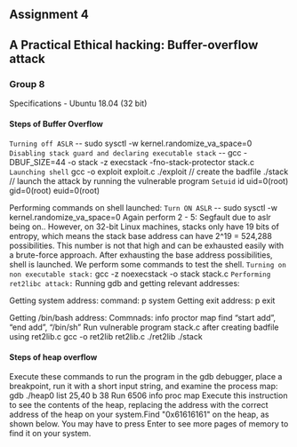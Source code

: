 ## Assignment 4 
 ## A Practical Ethical hacking: Buffer-overflow attack
### Group 8

Specifications - Ubuntu 18.04 (32 bit)
#### Steps of Buffer Overflow
`Turning off ASLR` -- sudo sysctl -w kernel.randomize_va_space=0
`Disabling stack guard and declaring executable stack` -- gcc -DBUF_SIZE=44 -o stack -z execstack -fno-stack-protector stack.c
`Launching shell`
gcc -o exploit exploit.c
./exploit // create the badfile
./stack   // launch the attack by running the vulnerable program
`Setuid`
 id
uid=0(root) gid=0(root) euid=0(root)
    
Performing commands on shell launched:
 `Turn ON ASLR` -- sudo sysctl -w kernel.randomize_va_space=0
 Again perform 2 - 5:
Segfault due to aslr being on.. However, on 32-bit Linux machines, stacks only have 19 bits of entropy, which means the stack base address can have 2^19 = 524,288 possibilities. This number is not that high and can be exhausted easily with a brute-force approach.
After exhausting the base address possibilities, shell is launched. We perform some commands to test the shell.
`Turning on non executable stack:`
gcc -z noexecstack -o stack stack.c
`Performing ret2libc attack:`
Running gdb and getting relevant addresses:

Getting system address:  command:  p system
Getting exit address: p exit

Getting /bin/bash address:
Commnads:
info proctor map
<get start and end address of ret2lib>
find “start add”, “end add”, “/bin/sh”
Run vulnerable program stack.c after creating badfile using ret2lib.c
gcc -o ret2lib ret2lib.c
./ret2lib
./stack
#### Steps of heap overflow
Execute these commands to run the program in the gdb debugger, place a breakpoint, run it with a short input string, and examine the process map:
gdb ./heap0
list 25,40
b 38
Run 6506
info proc map
Execute this instruction to see the contents of the heap, replacing the address with the correct address of the heap on your system.Find "0x61616161" on the heap, as shown below. You may have to press Enter to see more pages of memory to find it on your system.









